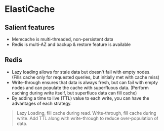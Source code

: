 # ElastiCache

## Salient features
- Memcache is multi-threaded, non-persistent data
- Redis is multi-AZ and backup & restore feature is available


## Redis

- Lazy loading allows for stale data but doesn't fail with empty nodes. (Fills cache only for requested queries, but initially met with cache miss)
- Write-through ensures that data is always fresh, but can fail with empty nodes and can populate the cache with superfluous data. (Perform caching during write itself, but superfluos data can fill cache) 
- By adding a time to live (TTL) value to each write, you can have the advantages of each strategy.

> Lazy Loading, fill cache during read. Write-through, fill cache during write. Add TTL along with write-through to reduce over-population of data.
